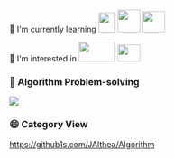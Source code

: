 <!--
[![JAlthea's GitHub stats](https://github-readme-stats.vercel.app/api?username=JAlthea&show_icons=true&theme=dracula)](https://github.com/JAlthea/github-readme-stats)
-->
# 
 🌱 I'm currently learning 
<img src="https://isocpp.org/files/img/cpp_logo.png" width="30" height="35"> 
<img src="https://user-images.githubusercontent.com/3613230/41752586-476b0b24-7596-11e8-95fe-8fd3faa21e8a.png" width="40" height="40"> 
<img src="https://icons.veryicon.com/png/o/miscellaneous/open-ncloud/network-135.png" width="40" height="37"> 

🔦 I'm interested in 
<img src="https://www.suse.com/c/wp-content/uploads/2019/10/27016_1569327969643-devops-process.png" width="65" height="35"> 
<img src="https://static.cdnlogo.com/logos/g/1/google-cloud.svg" width="40" height="30">

### 💬 Algorithm Problem-solving
[![](http://mazassumnida.wtf/api/v2/generate_badge?boj=practice1)](https://solved.ac/practice1)

### 😄 Category View
https://github1s.com/JAlthea/Algorithm 

#

<!--
**JAlthea/JAlthea** is a ✨ _special_ ✨ repository because its `README.md` (this file) appears on your GitHub profile.

Here are some ideas to get you started:

- 🔭 I’m currently working on ...
- 🌱 I’m currently learning ...
- 👯 I’m looking to collaborate on ...
- 🤔 I’m looking for help with ...
- 💬 Ask me about ...
- 📫 How to reach me: ...
- 😄 Pronouns: ...
- ⚡ Fun fact: ...
-->
